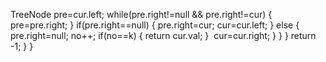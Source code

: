 TreeNode pre=cur.left;
while(pre.right!=null &&  pre.right!=cur)
{
pre=pre.right;
}
if(pre.right==null)
{
pre.right=cur;
cur=cur.left;
}
else
{
pre.right=null;
no++;
if(no==k)
{
return cur.val;
}
​
cur=cur.right;
}
}
}
return -1;
}
}
```